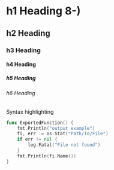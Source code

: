 # h1 Heading 8-)

## h2 Heading

### h3 Heading

#### h4 Heading

##### h5 Heading

###### h6 Heading

Syntax highlighting

```go
func ExportedFunction() {
    fmt.Println("output example")
    fi, err := os.Stat("Path/To/File")
    if err != nil {
        log.Fatal("File not found")
    }
    fmt.Println(fi.Name())
}
```
